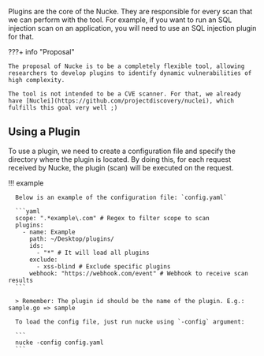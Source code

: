 Plugins are the core of the Nucke. They are responsible for every scan that we can perform with the tool. For example, if you want to run an SQL injection scan on an application, you will need to use an SQL injection plugin for that.

???+ info "Proposal"

    The proposal of Nucke is to be a completely flexible tool, allowing researchers to develop plugins to identify dynamic vulnerabilities of high complexity.

    The tool is not intended to be a CVE scanner. For that, we already have [Nuclei](https://github.com/projectdiscovery/nuclei), which fulfills this goal very well ;)

## Using a Plugin

To use a plugin, we need to create a configuration file and specify the directory where the plugin is located. By doing this, for each request received by Nucke, the plugin (scan) will be executed on the request.

!!! example

      Below is an example of the configuration file: `config.yaml`

      ```yaml
      scope: ".*example\.com" # Regex to filter scope to scan
      plugins:
        - name: Example
          path: ~/Desktop/plugins/
          ids:
            - "*" # It will load all plugins
          exclude:
            - xss-blind # Exclude specific plugins
          webhook: "https://webhook.com/event" # Webhook to receive scan results
      ```

      > Remember: The plugin id should be the name of the plugin. E.g.: sample.go => sample

      To load the config file, just run nucke using `-config` argument:

      ```
      nucke -config config.yaml
      ```